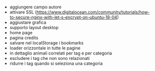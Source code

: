 -  aggiungere campo autore
-  attivare SSL (https://www.digitalocean.com/community/tutorials/how-to-secure-nginx-with-let-s-encrypt-on-ubuntu-18-04)
-  aggiustare grafica
-  supporto layout desktop
-  home page
-  pagina credits
-  salvare nel localStorage i bookmarks
-  loader orizzontale in tutte le pagine
-  in dettaglio animali correlati per tag e per categoria
-  escludere i tag che non sono relazionati
-  ridurre i tag quando si seleziona una categoria
